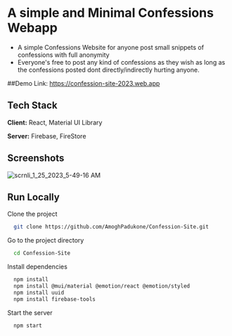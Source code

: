 
# A simple and Minimal Confessions Webapp

- A simple Confessions Website for anyone post small snippets of confessions with full anonymity 
- Everyone's free to post any kind of confessions as they wish as long as the confessions posted  dont directly/indirectly hurting anyone.

##Demo Link: https://confession-site-2023.web.app


## Tech Stack

**Client:** React, Material UI Library

**Server:** Firebase, FireStore


## Screenshots

![scrnli_1_25_2023_5-49-16 AM](https://user-images.githubusercontent.com/35802992/214452170-1f2e280b-97a3-4e56-8509-103fdee11c48.png)



## Run Locally

Clone the project

```bash
  git clone https://github.com/AmoghPadukone/Confession-Site.git
```

Go to the project directory

```bash
  cd Confession-Site
```

Install dependencies

```bash
  npm install
  npm install @mui/material @emotion/react @emotion/styled
  npm install uuid
  npm install firebase-tools
```

Start the server

```bash
  npm start
```

